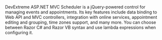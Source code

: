 DevExtreme ASP.NET MVC Scheduler is a jQuery-powered control for managing events and appointments. Its key features include data binding to Web API and MVC controllers, integration with online services, appointment editing and grouping, time zones support, and many more. You can choose between Razor C\# and Razor VB syntax and use lambda expressions when configuring it.